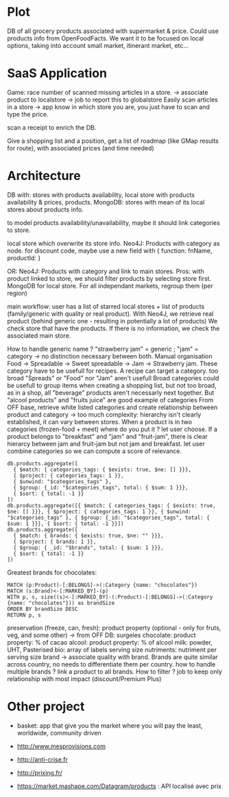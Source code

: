 # Plot
DB of all grocery products associated with supermarket & price.
Could use products info from OpenFoodFacts. We want it to be focused on local options, taking into account small market, itinerant market, etc...

# SaaS Application
Game: race number of scanned missing articles in a store.
-> associate product to localstore -> job to report this to globalstore
Easily scan articles in a store -> app know in which store you are, you just have to scan and type the price.

scan a receipt to enrich the DB.

Give a shopping list and a position, get a list of roadmap (like GMap results for route), with associated prices (and time needed)

# Architecture
DB with: stores with products availability, local store with products availability & prices, products.
MongoDB: stores with mean of its local stores about products info.

to model products availability/unavailability, maybe it should link categories to store.

local store which overwrite its store info.
Neo4J: Products with category as node.
for discount code, maybe use a new field with { function: fnName, productId: }

OR:
Neo4J: Products with category and link to main stores. Pros: with product linked to store, we should filter products by selecting store first. MongoDB for local store. For all independant markets, regroup them (per region)

main workflow: user has a list of starred local stores + list of products (family/generic with quality or real product).
With Neo4J, we retrieve real product (behind generic one - resulting in potentially a lot of products)
We check store that have the products. If there is no information, we check the associated main store.

How to handle generic name ? "strawberry jam" = generic ; "jam" = category -> no distinction necessary between both. Manual organisation
Food -> Spreadable -> Sweet spreadable -> Jam -> Strawberry jam. These category have to be usefull for recipes. A recipe can target a category. too broad "Spreads" or "Food" nor "Jam" aren't usefull
Broad categories could be usefull to group items when creating a shopping list, but not too broad, as in a shop, all "beverage" products aren't necessarly next together. But "alcool products" and "fruits juice" are good example of categories
From OFF base, retrieve white listed categories and create relationship between product and category -> too much complexity:
hierarchy isn't clearly established, it can vary between stores. When a product is in two categories (frozen-food + meet) where do you put it ? let user choose. If a product belongs to "breakfast" and "jam" and "fruit-jam", there is clear hierarcy between jam and fruit-jam but not jam and breakfast.
let user combine categories so we can compute a score of relevance.
```shell
db.products.aggregate([
  { $match: { categories_tags: { $exists: true, $ne: [] }}},
  { $project: { categories_tags: 1 }},
  { $unwind: "$categories_tags" },
  { $group: {_id: "$categories_tags", total: { $sum: 1 }}},
  { $sort: { total: -1 }}
])
db.products.aggregate([{ $match: { categories_tags: { $exists: true, $ne: [] }}}, { $project: { categories_tags: 1 }}, { $unwind: "$categories_tags" }, { $group: {_id: "$categories_tags", total: { $sum: 1 }}}, { $sort: { total: -1 }}])
db.products.aggregate([
  { $match: { brands: { $exists: true, $ne: "" }}},
  { $project: { brands: 1 }},
  { $group: { _id: "$brands", total: { $sum: 1 }}},
  { $sort: { total: -1 }}
])
```

Greatest brands for chocolates:
```cypher
MATCH (p:Product)-[:BELONGS]->(:Category {name: "chocolates"})
MATCH (s:Brand)<-[:MARKED_BY]-(p)
WITH p, s, size((s)<-[:MARKED_BY]-(:Product)-[:BELONGS]->(:Category {name: "chocolates"})) as brandSize
ORDER BY brandSize DESC
RETURN p, s
```


preservation (freeze, can, fresh): product property (optional - only for fruts, veg, and some other) -> from OFF DB: surgeles
chocolate: product property: % of cacao
alcool: product property: % of alcool
milk: powder, UHT, Pasterised
bio: array of labels
serving size
nutriments: nutriment per serving size
brand -> associate quality with brand. Brands are quite similar across country, no needs to differentiate them per country.
  how to handle multiple brands ? link a product to all brands. How to filter ?
  job to keep only relationship with most impact (discount/Premium Plus)

# Other project
- basket: app that give you the market where you will pay the least, worldwide, community driven
- http://www.mesprovisions.com
- http://anti-crise.fr
- http://prixing.fr/

- https://market.mashape.com/Datagram/products : API localisé avec prix